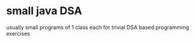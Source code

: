 # small java DSA
usually small programs of 1 class each for trivial DSA based programming exercises
